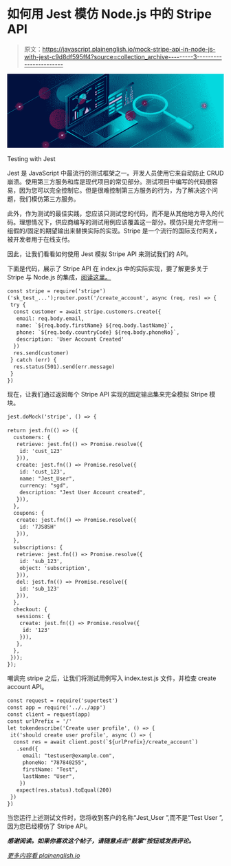 # 如何用 Jest 模仿 Node.js 中的 Stripe API

> 原文：<https://javascript.plainenglish.io/mock-stripe-api-in-node-js-with-jest-c9d8df595ff4?source=collection_archive---------3----------------------->

![](img/f617f7138783303441cc370ff28a725d.png)

Testing with Jest

Jest 是 JavaScript 中最流行的测试框架之一。开发人员使用它来自动防止 CRUD 崩溃。使用第三方服务和库是现代项目的常见部分。测试项目中编写的代码很容易，因为您可以完全控制它。但是很难控制第三方服务的行为，为了解决这个问题，我们模仿第三方服务。

此外，作为测试的最佳实践，您应该只测试您的代码，而不是从其他地方导入的代码。理想情况下，供应商编写的测试用例应该覆盖这一部分。模仿只是允许您用一组假的/固定的期望输出来替换实际的实现。Stripe 是一个流行的国际支付网关，被开发者用于在线支付。

因此，让我们看看如何使用 Jest 模拟 Stripe API 来测试我们的 API。

下面是代码，展示了 Stripe API 在 index.js 中的实际实现，要了解更多关于 Stripe 与 Node.js 的集成，[阅读这里。](https://medium.com/@shraddha.paghdar/stripe-integration-with-node-js-6adb8cbc81f7)

```
const stripe = require('stripe')('sk_test_...');router.post('/create_account', async (req, res) => {
 try {
  const customer = await stripe.customers.create({
   email: req.body.email,
   name: `${req.body.firstName} ${req.body.lastName}`,
   phone: `${req.body.countryCode} ${req.body.phoneNo}`,
   description: 'User Account Created'
  })
  res.send(customer)
 } catch (err) {
  res.status(501).send(err.message)
 }
})
```

现在，让我们通过返回每个 Stripe API 实现的固定输出集来完全模拟 Stripe 模块。

```
jest.doMock('stripe', () => {

return jest.fn(() => ({
  customers: {
   retrieve: jest.fn(() => Promise.resolve({
    id: 'cust_123'
   })),
   create: jest.fn(() => Promise.resolve({
    id: 'cust_123',
    name: "Jest_User",
    currency: "sgd",
    description: "Jest User Account created",
   })),
  },
  coupons: {
   create: jest.fn(() => Promise.resolve({
    id: '7JS8SH'
   })),
  },
  subscriptions: {
   retrieve: jest.fn(() => Promise.resolve({
    id: 'sub_123',
    object: 'subscription',
   })),
   del: jest.fn(() => Promise.resolve({
    id: 'sub_123'
   })),
  },
  checkout: {
   sessions: {
    create: jest.fn(() => Promise.resolve({
     id: '123'
    })),
   },
  },
 }));
});
```

嘲讽完 stripe 之后，让我们将测试用例写入 index.test.js 文件，并检查 create account API。

```
const request = require('supertest')
const app = require('../../app')
const client = request(app)
const urlPrefix = '/'
let tokendescribe('Create user profile', () => {
 it('should create user profile', async () => {
  const res = await client.post(`${urlPrefix}/create_account`)
   .send({
     email: "testuser@example.com",
     phoneNo: "787840255",
     firstName: "Test",
     lastName: "User",
    })
   expect(res.status).toEqual(200)
 })
})
```

当您运行上述测试文件时，您将收到客户的名称“Jest_User ”,而不是“Test User ”,因为您已经模仿了 Stripe API。

***感谢阅读。如果你喜欢这个帖子，请随意点击“鼓掌”按钮或发表评论。***

[*更多内容看 plainenglish.io*](http://plainenglish.io/)